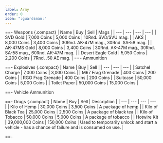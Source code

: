 ```yaml
---
label: Army
order: 0
icon: ":guardsman:"
---
```


==- Weapons
{.compact}
| Name | Buy | Sell | Mags |
| --- | --- | --- | --- |
| SVD Gold | 7,000 Coins | 5,000 Coins | 10Rnd. SVD/SVU mag. |
| AKS | 8,000 Coins | 3,400 Coins | 30Rnd. AK-47M mag., 30Rnd. SA-58 mag. |
| AK-47MS Gold | 8,000 Coins | 3,400 Coins | 30Rnd. AK-47M mag., 30Rnd. SA-58 mag., 60Rnd. AK-47M mag. |
| Desert Eagle Gold | 5,050 Coins | 2,200 Coins | 7Rnd. .50 AE mag. |
==- Ammunition

==- Explosives
{.compact}
| Name | Buy | Sell |
| --- | --- | --- |
| Satchel Charge | 7,000 Coins | 3,000 Coins |
| M67 Frag Grenade | 400 Coins | 200 Coins |
| RGO Frag Grenade | 400 Coins | 200 Coins |
| Suitcase | 50,000 Coins | 5,000 Coins |
| Toilet Paper | 50,000 Coins | 15,000 Coins |

==- Vehicle Ammunition

==- Drugs
{.compact}
| Name | Buy | Sell | Description |
| --- | --- | --- | --- |
| Kilo of Hemp | 30,000 Coins | 3,500 Coins | A package of hemp |
| Kilo of Black Tea | 25,000 Coins | 2,500 Coins | A package of black tea |
| Kilo of Tobacco | 50,000 Coins | 5,000 Coins | A package of tobacco |
| Hotwire Kit | 39,000,000 Coins | 150,000 Coins | Used to temporarily unlock and start a vehicle - has a chance of failure and is consumed on use. |

==-